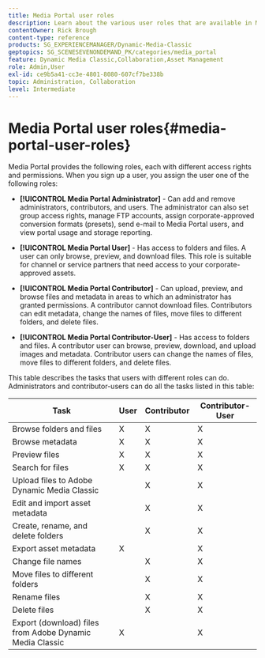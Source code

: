 ```yaml
---
title: Media Portal user roles
description: Learn about the various user roles that are available in Media Portal in Adobe Dynamic Media Classic.
contentOwner: Rick Brough
content-type: reference
products: SG_EXPERIENCEMANAGER/Dynamic-Media-Classic
geptopics: SG_SCENESEVENONDEMAND_PK/categories/media_portal
feature: Dynamic Media Classic,Collaboration,Asset Management
role: Admin,User
exl-id: ce9b5a41-cc3e-4801-8080-607cf7be338b
topic: Administration, Collaboration
level: Intermediate
---
```

# Media Portal user roles{#media-portal-user-roles}

Media Portal provides the following roles, each with different access rights and permissions. When you sign up a user, you assign the user one of the following roles:

* **[!UICONTROL Media Portal Administrator]** - Can add and remove administrators, contributors, and users. The administrator can also set group access rights, manage FTP accounts, assign corporate-approved conversion formats (presets), send e-mail to Media Portal users, and view portal usage and storage reporting.

* **[!UICONTROL Media Portal User]** - Has access to folders and files. A user can only browse, preview, and download files. This role is suitable for channel or service partners that need access to your corporate-approved assets.

* **[!UICONTROL Media Portal Contributor]** - Can upload, preview, and browse files and metadata in areas to which an administrator has granted permissions. A contributor cannot download files. Contributors can edit metadata, change the names of files, move files to different folders, and delete files.

* **[!UICONTROL Media Portal Contributor-User]** - Has access to folders and files. A contributor user can browse, preview, download, and upload images and metadata. Contributor users can change the names of files, move files to different folders, and delete files.

This table describes the tasks that users with different roles can do. Administrators and contributor-users can do all the tasks listed in this table:

| Task | User | Contributor | Contributor-User |
| --- | --- | --- | --- |
| Browse folders and files | X | X | X |
| Browse metadata | X | X | X |
| Preview files | X | X | X |
| Search for files | X | X | X |
| Upload files to Adobe Dynamic Media Classic | | X | X |
| Edit and import asset metadata | | X | X |
| Create, rename, and delete folders | | X | X |
| Export asset metadata | X | | X |
| Change file names | | X | X |
| Move files to different folders | | X | X |
| Rename files | | X | X |
| Delete files | | X | X |
| Export (download) files from Adobe Dynamic Media Classic | X | | X |
